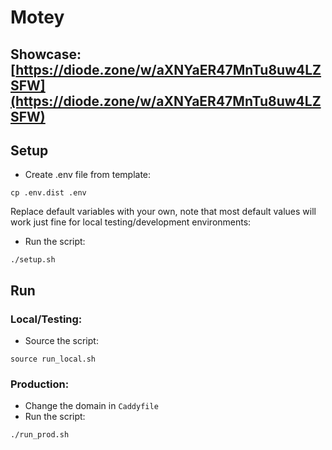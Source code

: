 # Motey

## Showcase: [https://diode.zone/w/aXNYaER47MnTu8uw4LZSFW](https://diode.zone/w/aXNYaER47MnTu8uw4LZSFW)

## Setup

* Create .env file from template:
```shell
cp .env.dist .env
```
Replace default variables with your own, note that most default values will work just fine for local testing/development environments:

* Run the script:
```shell
./setup.sh
```

## Run

### Local/Testing:

* Source the script:
```shell
source run_local.sh
```

### Production:

* Change the domain in `Caddyfile`
* Run the script:
```shell
./run_prod.sh
```
